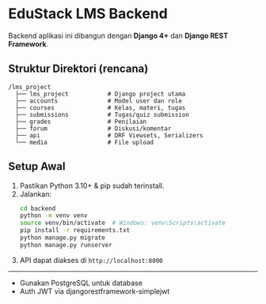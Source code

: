 # EduStack LMS Backend

Backend aplikasi ini dibangun dengan **Django 4+** dan **Django REST Framework**.

## Struktur Direktori (rencana)

```
/lms_project
  ├── lms_project           # Django project utama
  ├── accounts              # Model user dan role
  ├── courses               # Kelas, materi, tugas
  ├── submissions           # Tugas/quiz submission
  ├── grades                # Penilaian
  ├── forum                 # Diskusi/komentar
  ├── api                   # DRF Viewsets, Serializers
  └── media                 # File upload
```

## Setup Awal

1. Pastikan Python 3.10+ & pip sudah terinstall.
2. Jalankan:
   ```bash
   cd backend
   python -m venv venv
   source venv/bin/activate  # Windows: venv\Scripts\activate
   pip install -r requirements.txt
   python manage.py migrate
   python manage.py runserver
   ```
3. API dapat diakses di `http://localhost:8000`

---

- Gunakan PostgreSQL untuk database
- Auth JWT via djangorestframework-simplejwt 